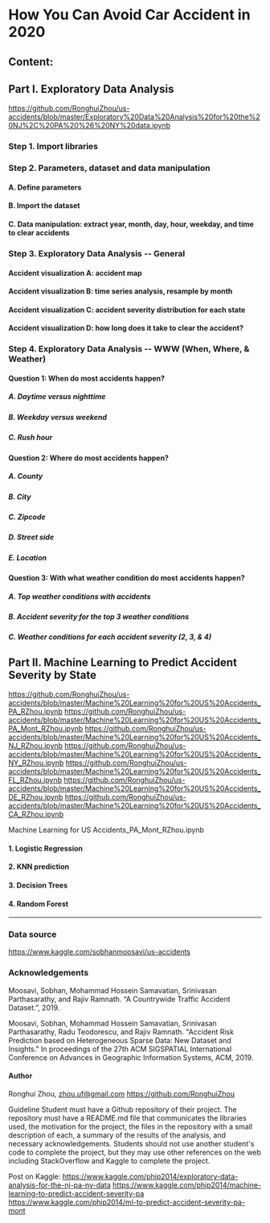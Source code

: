 # How You Can Avoid Car Accident in 2020

## Content:

## Part I. Exploratory Data Analysis
https://github.com/RonghuiZhou/us-accidents/blob/master/Exploratory%20Data%20Analysis%20for%20the%20NJ%2C%20PA%20%26%20NY%20data.ipynb

### Step 1. Import libraries
### Step 2. Parameters, dataset and data manipulation
   #### A. Define parameters
   #### B. Import the dataset
   #### C. Data manipulation: extract year, month, day, hour, weekday, and time to clear accidents
### Step 3. Exploratory Data Analysis -- General
   #### Accident visualization A: accident map
   #### Accident visualization B: time series analysis, resample by month
   #### Accident visualization C: accident severity distribution for each state
   #### Accident visualization D: how long does it take to clear the accident?
### Step 4. Exploratory Data Analysis -- WWW (When, Where, & Weather)
   #### Question 1: When do most accidents happen?      
   ##### A. Daytime versus nighttime
   ##### B. Weekday versus weekend
   ##### C. Rush hour

   #### Question 2: Where do most accidents happen?      
   ##### A. County
   ##### B. City
   ##### C. Zipcode
   ##### D. Street side
   ##### E. Location

   #### Question 3: With what weather condition do most accidents happen?      
   ##### A. Top weather conditions with accidents
   ##### B. Accident severity for the top 3 weather conditions
   ##### C. Weather conditions for each accident severity (2, 3, & 4)



## Part II. Machine Learning to Predict Accident Severity by State
https://github.com/RonghuiZhou/us-accidents/blob/master/Machine%20Learning%20for%20US%20Accidents_PA_RZhou.ipynb
https://github.com/RonghuiZhou/us-accidents/blob/master/Machine%20Learning%20for%20US%20Accidents_PA_Mont_RZhou.ipynb
https://github.com/RonghuiZhou/us-accidents/blob/master/Machine%20Learning%20for%20US%20Accidents_NJ_RZhou.ipynb
https://github.com/RonghuiZhou/us-accidents/blob/master/Machine%20Learning%20for%20US%20Accidents_NY_RZhou.ipynb
https://github.com/RonghuiZhou/us-accidents/blob/master/Machine%20Learning%20for%20US%20Accidents_FL_RZhou.ipynb
https://github.com/RonghuiZhou/us-accidents/blob/master/Machine%20Learning%20for%20US%20Accidents_DE_RZhou.ipynb
https://github.com/RonghuiZhou/us-accidents/blob/master/Machine%20Learning%20for%20US%20Accidents_CA_RZhou.ipynb

Machine Learning for US Accidents_PA_Mont_RZhou.ipynb
  #### 1. Logistic Regression
  #### 2. KNN prediction
  #### 3. Decision Trees
  #### 4. Random Forest










----------------------------------------------------------------------------------------------------------------------------------

### Data source
https://www.kaggle.com/sobhanmoosavi/us-accidents


### Acknowledgements

Moosavi, Sobhan, Mohammad Hossein Samavatian, Srinivasan Parthasarathy, and Rajiv Ramnath. “A Countrywide Traffic Accident Dataset.”, 2019.

Moosavi, Sobhan, Mohammad Hossein Samavatian, Srinivasan Parthasarathy, Radu Teodorescu, and Rajiv Ramnath. "Accident Risk Prediction based on Heterogeneous Sparse Data: New Dataset and Insights." In proceedings of the 27th ACM SIGSPATIAL International Conference on Advances in Geographic Information Systems, ACM, 2019.


####  Author
Ronghui Zhou, zhou.uf@gmail.com
https://github.com/RonghuiZhou




Guideline
Student must have a Github repository of their project. The repository must have a README.md file that communicates the libraries used, the motivation for the project, the files in the repository with a small description of each, a summary of the results of the analysis, and necessary acknowledgements. Students should not use another student's code to complete the project, but they may use other references on the web including StackOverflow and Kaggle to complete the project.


Post on Kaggle:
https://www.kaggle.com/phip2014/exploratory-data-analysis-for-the-nj-pa-ny-data
https://www.kaggle.com/phip2014/machine-learning-to-predict-accident-severity-pa
https://www.kaggle.com/phip2014/ml-to-predict-accident-severity-pa-mont
